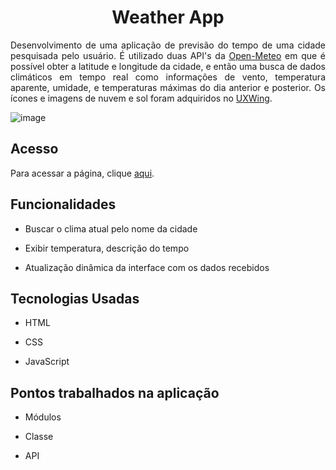 <h1 align="center" id="title">Weather App</h1>
<p align="justify" class="description">Desenvolvimento de uma aplicação de previsão do tempo de uma cidade pesquisada pelo usuário. É utilizado duas API's da <a href="https://open-meteo.com/">Open-Meteo</a> em que é possível obter a latitude e longitude da cidade, e então uma busca de dados climáticos em tempo real como informações de vento, temperatura aparente, umidade, e temperaturas máximas do dia anterior e posterior. Os ícones e imagens de nuvem e sol foram adquiridos no <a href="https://uxwing.com/">UXWing</a>.
</p>

![image](https://github.com/deivisondelmiro/weather-app/assets/98898754/9347bf11-1cd1-42eb-bcda-a02ad3af021e)

<h2 id="subtitle">Acesso</h2>
Para acessar a página, clique <a href="https://deivisondelmiro.github.io/weather-app/">aqui</a>.

<h2 id="subtitle">Funcionalidades</h2>

- Buscar o clima atual pelo nome da cidade

- Exibir temperatura, descrição do tempo

- Atualização dinâmica da interface com os dados recebidos

<h2 id="subtitle">Tecnologias Usadas</h2>

- HTML

- CSS

- JavaScript

<h2 id="subtitle">Pontos trabalhados na aplicação</h2>

- Módulos

- Classe

- API

